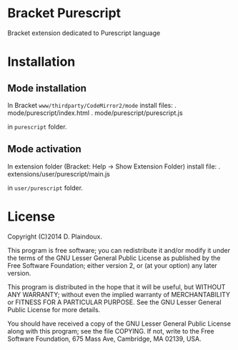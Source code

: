 Bracket Purescript
==================

Bracket extension dedicated to Purescript language

Installation
============

Mode installation
-----------------

In Bracket `www/thirdparty/CodeMirror2/mode` install files:
. mode/purescript/index.html
. mode/purescript/purescript.js

in `purescript` folder.

Mode activation
---------------

In extension folder (Bracket: Help -> Show Extension Folder) install file:
. extensions/user/purescript/main.js

in `user/purescript` folder.

License
=======

Copyright (C)2014 D. Plaindoux.

This program is  free software; you can redistribute  it and/or modify
it  under the  terms  of  the GNU  Lesser  General  Public License  as
published by  the Free Software  Foundation; either version 2,  or (at
your option) any later version.

This program  is distributed in the  hope that it will  be useful, but
WITHOUT   ANY  WARRANTY;   without  even   the  implied   warranty  of
MERCHANTABILITY  or FITNESS  FOR  A PARTICULAR  PURPOSE.  See the  GNU
Lesser General Public License for more details.

You  should have  received a  copy of  the GNU  Lesser General  Public
License along with  this program; see the file COPYING.  If not, write
to the  Free Software Foundation,  675 Mass Ave, Cambridge,  MA 02139,
USA.
